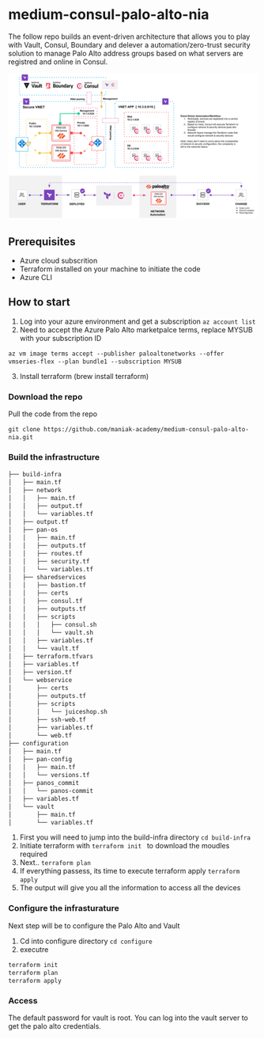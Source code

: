 # medium-consul-palo-alto-nia

The follow repo builds an event-driven architecture that allows you to play with Vault, Consul, Boundary and delever a automation/zero-trust security solution to manage Palo Alto address groups based on what servers are registred and online in Consul.


![title](./images/consulnia.png)


## Prerequisites 

* Azure cloud subscrition
* Terraform installed on your machine to initiate the code
* Azure CLI

## How to start 

1. Log into your azure environment and get a subscription ```az account list ``` 
2. Need to accept the Azure Palo Alto marketpalce terms, replace MYSUB with your subscription ID

```
az vm image terms accept --publisher paloaltonetworks --offer vmseries-flex --plan bundle1 --subscription MYSUB
```
3. Install terraform  (brew install terraform)

### Download the repo
Pull the code from the repo 

``` 
git clone https://github.com/maniak-academy/medium-consul-palo-alto-nia.git
```

### Build the infrastructure

```
├── build-infra
│   ├── main.tf
│   ├── network
│   │   ├── main.tf
│   │   ├── output.tf
│   │   └── variables.tf
│   ├── output.tf
│   ├── pan-os
│   │   ├── main.tf
│   │   ├── outputs.tf
│   │   ├── routes.tf
│   │   ├── security.tf
│   │   └── variables.tf
│   ├── sharedservices
│   │   ├── bastion.tf
│   │   ├── certs
│   │   ├── consul.tf
│   │   ├── outputs.tf
│   │   ├── scripts
│   │   │   ├── consul.sh
│   │   │   └── vault.sh
│   │   ├── variables.tf
│   │   └── vault.tf
│   ├── terraform.tfvars
│   ├── variables.tf
│   ├── version.tf
│   └── webservice
│       ├── certs
│       ├── outputs.tf
│       ├── scripts
│       │   └── juiceshop.sh
│       ├── ssh-web.tf
│       ├── variables.tf
│       └── web.tf
├── configuration
│   ├── main.tf
│   ├── pan-config
│   │   ├── main.tf
│   │   └── versions.tf
│   ├── panos_commit
│   │   └── panos-commit
│   ├── variables.tf
│   └── vault
│       ├── main.tf
│       └── variables.tf

```

1. First you will need to jump into the build-infra directory ``` cd build-infra ```
2. Initiate terraform with ```terraform init ```  to download the moudles required
3. Next.. ``` terraform plan ```
4. If everything passess, its time to execute terraform apply ``` terraform apply ```
5. The output will give you all the information to access all the devices

### Configure the infrasturature
Next step will be to configure the Palo Alto and Vault

1. Cd into configure directory ``` cd configure ```
2. executre

```
terraform init
terraform plan
terraform apply 
```

### Access
The default password for vault is root. You can log into the vault server to get the palo alto credentials.